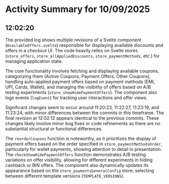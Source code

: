 # Activity Summary for 10/09/2025

## 12:02:20
The provided log shows multiple revisions of a Svelte component (`AvailableOffers.svelte`) responsible for displaying available discounts and offers in a checkout UI.  The code heavily relies on Svelte stores (`store_offers`, `store_allAppliedDiscounts`, `store_paymentMethods`, etc.) for managing application state.

The core functionality involves fetching and displaying available coupons, categorizing them (Active Coupons, Payment Offers, Other Coupons), handling auto-applied payment offers based on payment methods (EMI, UPI, Cards, Wallet), and managing the visibility of offers based on A/B testing experiments (`store_showHidePaymentOffers`).  The component also logs events (`logEvent`) for tracking user interactions and offer views.

Significant changes seem to occur around 11:20:23, 11:22:27, 11:23:19, and 11:23:24, with minor differences between the commits in this timeframe.  The final revision at 12:02:12 appears identical to the previous commits. These changes likely involve minor bug fixes or code refinements as there are no substantial structural or functional differences.

The `reorderCoupons` function is noteworthy, as it prioritizes the display of payment offers based on the order specified in `store_paymentMethodsOrder`,  particularly for wallet payments, showing attention to detail in presentation.  The `checkShowHidePaymentOffers` function demonstrates A/B testing variations on offer visibility, allowing for different experiments in hiding cashback or BIN offers.  The component also dynamically updates its appearance based on the `store_paymentsGeneralConfig` store, selecting between different template versions (`TEMPLATE_VERSIONS`).
